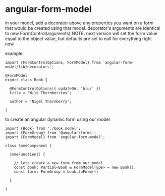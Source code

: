 # angular-form-model

in your model, add a decorator above any properties you want on a form that would be created using that model.
decorator's arguments are identical to new FormControl(arguments) NOTE: next version will set the form value equal to
the object value, but defaults are set to null for everything right now

example:

```
import {FormControlOptions, FormModel} from 'angular-form-model/lib/decorators';

@FormModel
export class Book {

  @FormControlOptions({ updateOn: 'blur' })
  title = 'Wild Thornberries';

  author = 'Nigel Thornberry';

}
```

to create an angular dynamic form using our model

```
import {Book} from './book.model';
import {FormGroup} from '@angular/forms';
import {FormModel} from 'angular-form-model';

class SomeComponent {

  someFunction() {

    // lets create a new form from our model
    const book: Partial<Book & FormModelType> = new Book();
    const form: FormGroup = book.toForm();

  }

}
```
